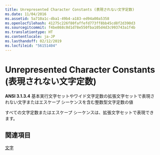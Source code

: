 ```yaml
---
title: Unrepresented Character Constants (表現されない文字定数)
ms.date: 11/04/2016
ms.assetid: 5a710a1c-dba1-49b4-a183-ed94a00a5358
ms.openlocfilehash: 41275c226f80faffefd773ff8bb45cd8f2d390d3
ms.sourcegitcommit: f4be868c0d1d78e550fba105d4d3c993743a1f4b
ms.translationtype: HT
ms.contentlocale: ja-JP
ms.lasthandoff: 02/12/2019
ms.locfileid: "56151404"
---
```

# <a name="unrepresented-character-constants"></a>Unrepresented Character Constants (表現されない文字定数)

**ANSI 3.1.3.4** 基本実行文字セットやワイド文字定数の拡張文字セットで表現されない文字またはエスケープ シーケンスを含む整数型文字定数の値

すべての文字定数またはエスケープ シーケンスは、拡張文字セットで表現できます。

## <a name="see-also"></a>関連項目

[文字](../c-language/characters.md)
